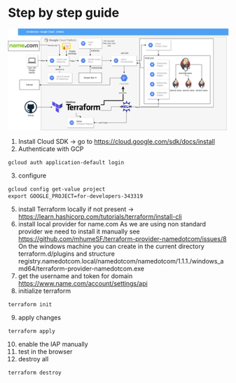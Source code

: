 # Step by step guide
![Architecture diagram](architecture.drawio.png?raw=true "Title")
1. Install Cloud SDK -> go to https://cloud.google.com/sdk/docs/install
2. Authenticate with GCP
```
gcloud auth application-default login
```
3. configure
```
gcloud config get-value project
export GOOGLE_PROJECT=for-developers-343319
```
5. install Terraform locally if not present -> https://learn.hashicorp.com/tutorials/terraform/install-cli
6. install local provider for name.com
   As we are using non standard provider we need to install it manually see https://github.com/mhumeSF/terraform-provider-namedotcom/issues/8
   On the windows machine you can create in the current directory terraform.d/plugins and structure
   registry.namedotcom.local/namedotcom/namedotcom/1.1.1./windows_amd64/terraform-provider-namedotcom.exe
7. get the username and token for domain https://www.name.com/account/settings/api
8. initialize terraform
```
terraform init
```
9. apply changes
```
terraform apply
```
10. enable the IAP manually
11. test in the browser
12. destroy all
```
terraform destroy
```
